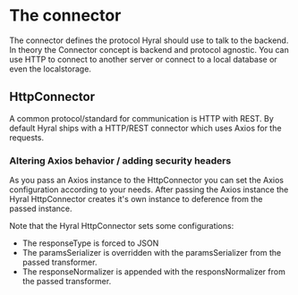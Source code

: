 # The connector

The connector defines the protocol Hyral should use to talk to the backend. In theory the Connector concept
is backend and protocol agnostic. You can use HTTP to connect to another server or connect to a local database or even
the localstorage.

## HttpConnector
A common protocol/standard for communication is HTTP with REST. By default Hyral ships with a HTTP/REST connector
which uses Axios for the requests.

### Altering Axios behavior / adding security headers

As you pass an Axios instance to the HttpConnector you can set the Axios configuration according to your needs. After
passing the Axios instance the Hyral HttpConnector creates it's own instance to deference from the passed instance.

Note that the Hyral HttpConnector sets some configurations:
- The responseType is forced to JSON
- The paramsSerializer is overridden with the paramsSerializer from the passed transformer.
- The responseNormalizer is appended with the responsNormalizer from the passed transformer.
